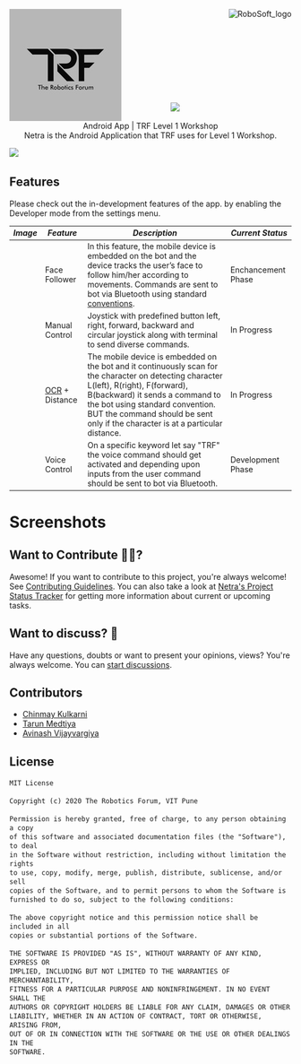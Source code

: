 <div>
  <p>
    <img align="left" src=".logo/The%20Robotic%20Forum%20Logo.jpg" alt="TRF_logo">
    <img align="right" src="https://github.com/avinash14022002/netra/blob/develop/.logo/Robosoft.jpeg" alt="RoboSoft_logo" height = "200px">
  </p>
</div>
<br><br><br><br><br><br><br><br><br>



<p align="center">
<img src = "https://github.com/avinash14022002/netra/blob/develop/.logo/Netra.png">
</p>
<p align="center">
Android App | TRF Level 1 Workshop
  <br>
Netra is the Android Application that TRF uses for Level 1 Workshop.
</p>



<img src="https://github.com/avinash14022002/netra/blob/develop/.logo/License.png" height = "100px">


## Features

Please check out the in-development features of the app. by enabling the Developer mode from the settings menu.

|   *Image*       |   *Feature*          | *Description*                               | *Current Status*         |
|-------------------|------------------------|-----------------------------|--------------------|
| <img src = "" width="200"/>  |  Face Follower  | In this feature, the mobile device is embedded on the bot and the device tracks the user’s face to follow him/her according to movements. Commands are sent to bot via Bluetooth using standard [conventions]().      | Enchancement Phase |
| <img src = "" width="200"/>    |  Manual Control  | Joystick with predefined button left, right, forward, backward and circular joystick along with  terminal to send diverse commands.   | In Progress |
| <img src = "" width="200"/>    |  [OCR](https://en.wikipedia.org/wiki/Optical_character_recognition) + Distance  | The mobile device is embedded on the bot and it continuously scan for the character on detecting character L(left), R(right), F(forward), B(backward) it sends a command to the bot using standard convention. BUT the command should be sent only if the character is at a particular distance. | In Progress |
| <img src = "" width="200"/>    |  Voice Control | On a specific keyword let say "TRF" the voice command should get activated and depending upon inputs from the user command should be sent to bot via Bluetooth.| Development Phase |

    
    
# Screenshots



## Want to Contribute 🙋‍♂️?

Awesome! If you want to contribute to this project, you're always welcome! See [Contributing Guidelines](CONTRIBUTING.md). You can also take a look at [Netra's Project Status Tracker](https://github.com/The-Robotics-Forum/netra/issues) for getting more information about current or upcoming tasks.


## Want to discuss? 💬

Have any questions, doubts or want to present your opinions, views? You're always welcome. You can [start discussions](https://gitter.im/The-Robotics-Forum/netra).


## Contributors

- [Chinmay Kulkarni](https://github.com/Grandolf49)
- [Tarun Medtiya](https://github.com/tarun42)
- [Avinash Vijayvargiya](https://github.com/avinash14022002)


## License

```
MIT License

Copyright (c) 2020 The Robotics Forum, VIT Pune

Permission is hereby granted, free of charge, to any person obtaining a copy
of this software and associated documentation files (the "Software"), to deal
in the Software without restriction, including without limitation the rights
to use, copy, modify, merge, publish, distribute, sublicense, and/or sell
copies of the Software, and to permit persons to whom the Software is
furnished to do so, subject to the following conditions:

The above copyright notice and this permission notice shall be included in all
copies or substantial portions of the Software.

THE SOFTWARE IS PROVIDED "AS IS", WITHOUT WARRANTY OF ANY KIND, EXPRESS OR
IMPLIED, INCLUDING BUT NOT LIMITED TO THE WARRANTIES OF MERCHANTABILITY,
FITNESS FOR A PARTICULAR PURPOSE AND NONINFRINGEMENT. IN NO EVENT SHALL THE
AUTHORS OR COPYRIGHT HOLDERS BE LIABLE FOR ANY CLAIM, DAMAGES OR OTHER
LIABILITY, WHETHER IN AN ACTION OF CONTRACT, TORT OR OTHERWISE, ARISING FROM,
OUT OF OR IN CONNECTION WITH THE SOFTWARE OR THE USE OR OTHER DEALINGS IN THE
SOFTWARE.
```
